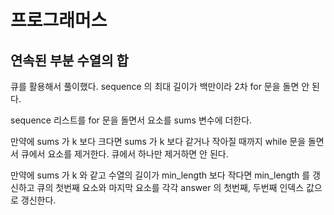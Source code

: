 # 프로그래머스

## 연속된 부분 수열의 합

큐를 활용해서 풀이했다. sequence 의 최대 길이가 백만이라 2차 for 문을 돌면 안 된다.

sequence 리스트를 for 문을 돌면서 요소를 sums 변수에 더한다. 

만약에 sums 가 k 보다 크다면 sums 가 k 보다 같거나 작아질 때까지 while 문을 돌면서 큐에서 요소를 제거한다. 큐에서 하나만 제거하면 안 된다.

만약에 sums 가 k 와 같고 수열의 길이가 min_length 보다 작다면 min_length 를 갱신하고 큐의 첫번째 요소와 마지막 요소를 각각 answer 의 첫번째, 두번째 인덱스 값으로 갱신한다.



